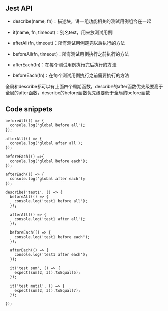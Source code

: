 ## Jest API
- describe(name, fn)：描述块，讲一组功能相关的测试用例组合在一起
- it(name, fn, timeout)：别名test，用来放测试用例

- afterAll(fn, timeout)：所有测试用例跑完以后执行的方法
- beforeAll(fn, timeout)：所有测试用例执行之前执行的方法
- afterEach(fn)：在每个测试用例执行完后执行的方法
- beforeEach(fn)：在每个测试用例执行之前需要执行的方法

全局和describe都可以有上面四个周期函数，describe的after函数优先级要高于全局的after函数，describe的before函数优先级要低于全局的before函数

## Code snippets
```
beforeAll(() => {
  console.log('global before all');
});

afterAll(() => {
  console.log('global after all');
});

beforeEach(() =>{
  console.log('global before each');
});

afterEach(() => {
  console.log('global after each');
});

describe('test1', () => {
  beforeAll(() => {
    console.log('test1 before all');
  });
  
  afterAll(() => {
    console.log('test1 after all');
  });
  
  beforeEach(() => {
    console.log('test1 before each');
  });
  
  afterEach(() => {
    console.log('test1 after each');
  });
  
  it('test sum', () => {
    expect(sum(2, 3)).toEqual(5);
  });
  
  it('test mutil', () => {
    expect(sum(2, 3)).toEqual(7);
  });
  
});
```